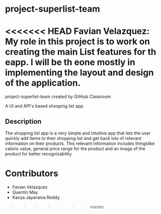 # project-superlist-team
<<<<<<< HEAD
Favian Velazquez:
My role in this project is to work on creating the main List features for th eapp.
I will be th eone mostly in implementing the layout and design of the application.
=======
project-superlist-team created by GitHub Classroom

A UI and API's based shooping list app.

## Description

The shopping list app is a very simple and intuitive app that lets the user quickly add items to their shopping list and get back lots of relevant information on their products.
This relevant information includes thingslike caloric value, general price range for the product and an image of the product for better recognizability.

# Contributors
* Favian Velazquez 
* Quentin May
* Kavya Jayarama Reddy
>>>>>>> master
